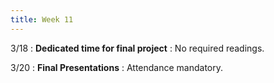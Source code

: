 ```yaml
---
title: Week 11
---
```



3/18
: **Dedicated time for final project**
: No required readings.

3/20
: **Final Presentations**
: Attendance mandatory. 